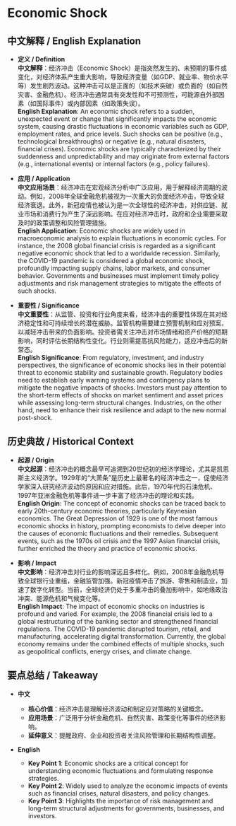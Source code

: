 # Economic Shock

## 中文解释 / English Explanation

* **定义 / Definition**  
  **中文解释**：经济冲击（Economic Shock）是指突然发生的、未预期的事件或变化，对经济体系产生重大影响，导致经济变量（如GDP、就业率、物价水平等）发生剧烈波动。这种冲击可以是正面的（如技术突破）或负面的（如自然灾害、金融危机）。经济冲击通常具有突发性和不可预测性，可能源自外部因素（如国际事件）或内部因素（如政策失误）。  
  **English Explanation**: An economic shock refers to a sudden, unexpected event or change that significantly impacts the economic system, causing drastic fluctuations in economic variables such as GDP, employment rates, and price levels. Such shocks can be positive (e.g., technological breakthroughs) or negative (e.g., natural disasters, financial crises). Economic shocks are typically characterized by their suddenness and unpredictability and may originate from external factors (e.g., international events) or internal factors (e.g., policy failures).

* **应用 / Application**  
  **中文应用场景**：经济冲击在宏观经济分析中广泛应用，用于解释经济周期的波动。例如，2008年全球金融危机被视为一次重大的负面经济冲击，导致全球经济衰退。此外，新冠疫情也被认为是一次全球性的经济冲击，对供应链、就业市场和消费行为产生了深远影响。在应对经济冲击时，政府和企业需要采取及时的政策调整和风险管理措施。  
  **English Application**: Economic shocks are widely used in macroeconomic analysis to explain fluctuations in economic cycles. For instance, the 2008 global financial crisis is regarded as a significant negative economic shock that led to a worldwide recession. Similarly, the COVID-19 pandemic is considered a global economic shock, profoundly impacting supply chains, labor markets, and consumer behavior. Governments and businesses must implement timely policy adjustments and risk management strategies to mitigate the effects of such shocks.

* **重要性 / Significance**  
  **中文重要性**：从监管、投资和行业角度来看，经济冲击的重要性体现在其对经济稳定性和可持续增长的潜在威胁。监管机构需要建立预警机制和应对预案，以减轻冲击带来的负面影响。投资者需关注冲击对市场情绪和资产价格的短期影响，同时评估长期结构性变化。行业则需提高抗风险能力，适应冲击后的新常态。  
  **English Significance**: From regulatory, investment, and industry perspectives, the significance of economic shocks lies in their potential threat to economic stability and sustainable growth. Regulatory bodies need to establish early warning systems and contingency plans to mitigate the negative impacts of shocks. Investors must pay attention to the short-term effects of shocks on market sentiment and asset prices while assessing long-term structural changes. Industries, on the other hand, need to enhance their risk resilience and adapt to the new normal post-shock.

## 历史典故 / Historical Context

* **起源 / Origin**  
  **中文起源**：经济冲击的概念最早可追溯到20世纪初的经济学理论，尤其是凯恩斯主义经济学。1929年的“大萧条”是历史上最著名的经济冲击之一，促使经济学家深入研究经济波动的原因和应对措施。此后，1970年代的石油危机、1997年亚洲金融危机等事件进一步丰富了经济冲击的理论和实践。  
  **English Origin**: The concept of economic shocks can be traced back to early 20th-century economic theories, particularly Keynesian economics. The Great Depression of 1929 is one of the most famous economic shocks in history, prompting economists to delve deeper into the causes of economic fluctuations and their remedies. Subsequent events, such as the 1970s oil crisis and the 1997 Asian financial crisis, further enriched the theory and practice of economic shocks.

* **影响 / Impact**  
  **中文影响**：经济冲击对行业的影响深远且多样化。例如，2008年金融危机导致全球银行业重组，金融监管加强。新冠疫情冲击了旅游、零售和制造业，加速了数字化转型。当前，全球经济仍处于多重冲击的叠加影响中，如地缘政治冲突、能源危机和气候变化等。  
  **English Impact**: The impact of economic shocks on industries is profound and varied. For example, the 2008 financial crisis led to a global restructuring of the banking sector and strengthened financial regulations. The COVID-19 pandemic disrupted tourism, retail, and manufacturing, accelerating digital transformation. Currently, the global economy remains under the combined effects of multiple shocks, such as geopolitical conflicts, energy crises, and climate change.

## 要点总结 / Takeaway

* **中文**  
  - **核心价值**：经济冲击是理解经济波动和制定应对策略的关键概念。  
  - **应用场景**：广泛用于分析金融危机、自然灾害、政策变化等事件的经济影响。  
  - **延伸意义**：提醒政府、企业和投资者关注风险管理和长期结构性调整。  

* **English**  
  - **Key Point 1**: Economic shocks are a critical concept for understanding economic fluctuations and formulating response strategies.  
  - **Key Point 2**: Widely used to analyze the economic impacts of events such as financial crises, natural disasters, and policy changes.  
  - **Key Point 3**: Highlights the importance of risk management and long-term structural adjustments for governments, businesses, and investors.